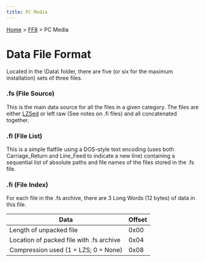 ```yaml
---
title: PC Media
---
```


[Home](Main%20Page.md) > [FF8](FF8.md) > PC Media

# Data File Format

Located in the <installation folder>\\Data\\ folder, there are five (or
six for the maximum installation) sets of three files.

### .fs (File Source)

This is the main data source for all the files in a given category. The
files are either [LZSed][] or left raw (See notes on .fi files) and all
concatenated together.

### .fl (File List)

This is a simple flatfile using a DOS-style text encoding (uses both
Carriage\_Return and Line\_Feed to indicate a new line) containing a
sequential list of absolute paths and file names of the files stored in
the .fs file.

### .fi (File Index)

For each file in the .fs archive, there are 3 Long Words (12 bytes) of
data in this file.

| Data                                     | Offset |
|------------------------------------------|--------|
| Length of unpacked file                  | 0x00   |
| Location of packed file with .fs archive | 0x04   |
| Compression used (1 = LZS; 0 = None)     | 0x08   |

  [LZSed]: FF7/Kernel/Low%20level%20libraries.md#LZS%20Archives "wikilink"
